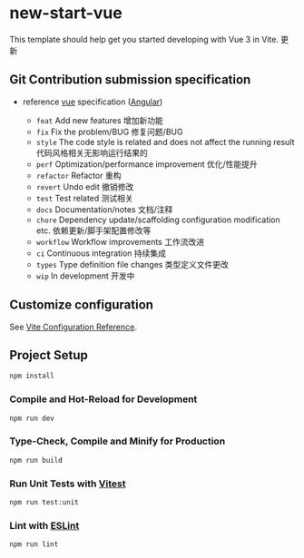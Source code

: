 # new-start-vue

This template should help get you started developing with Vue 3 in Vite.
更新

## Git Contribution submission specification

- reference [vue](https://github.com/vuejs/vue/blob/dev/.github/COMMIT_CONVENTION.md) specification ([Angular](https://github.com/conventional-changelog/conventional-changelog/tree/master/packages/conventional-changelog-angular))

  - `feat` Add new features 增加新功能
  - `fix` Fix the problem/BUG 修复问题/BUG
  - `style` The code style is related and does not affect the running result 代码风格相关无影响运行结果的
  - `perf` Optimization/performance improvement 优化/性能提升
  - `refactor` Refactor 重构
  - `revert` Undo edit 撤销修改
  - `test` Test related 测试相关
  - `docs` Documentation/notes 文档/注释
  - `chore` Dependency update/scaffolding configuration modification etc. 依赖更新/脚手架配置修改等
  - `workflow` Workflow improvements 工作流改进
  - `ci` Continuous integration 持续集成
  - `types` Type definition file changes 类型定义文件更改
  - `wip` In development 开发中

## Customize configuration

See [Vite Configuration Reference](https://vitejs.dev/config/).

## Project Setup

```sh
npm install
```

### Compile and Hot-Reload for Development

```sh
npm run dev
```

### Type-Check, Compile and Minify for Production

```sh
npm run build
```

### Run Unit Tests with [Vitest](https://vitest.dev/)

```sh
npm run test:unit
```

### Lint with [ESLint](https://eslint.org/)

```sh
npm run lint
```
